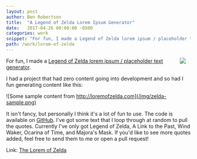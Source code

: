 ```yaml
---
layout: post
author: Ben Robertson
title:  "A Legend of Zelda Lorem Ipsum Generator"
date:   2017-04-26 00:00:00 -0500
categories: work
snippet: "For fun, I made a Legend of Zelda lorem ipsum / placeholder text generator."
path: /work/lorem-of-zelda
---
```


<a href="http://loremofzelda.com"><img src="/img/lorem-of-zelda.png" style="float:right;margin: 0 1em;"/></a>

For fun, I made a [Legend of Zelda lorem ipsum / placeholder text generator](http://loremofzelda.com).

I had a project that had zero content going into development and so had I fun generating content like this:

![Some sample content from http://loremofzelda.com](/img/zelda-sample.png)

It isn't fancy, but personally I think it's a lot of fun to use. The code is available on [GitHub](https://github.com/benjamingrobertson/loremofzelda). I've got some text that I loop through at random to pull the quotes. Currently I've only got Legend of Zelda, A Link to the Past, Wind Waker, Ocarina of Time, and Majora's Mask. If you'd like to see more quotes added, feel free to send them to me or open a pull request!

Link: [The Lorem of Zelda](http://loremofzelda.com)
